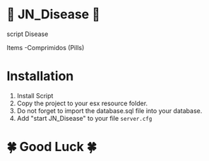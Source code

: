 # 🧬 JN_Disease 🧬

script Disease

Items
-Comprimidos (Pills)

# Installation
1. Install Script
3. Copy the project to your esx resource folder.
4. Do not forget to import the database.sql file into your database.
5. Add "start JN_Disease" to your file `server.cfg`

# 🍀 Good Luck  🍀
